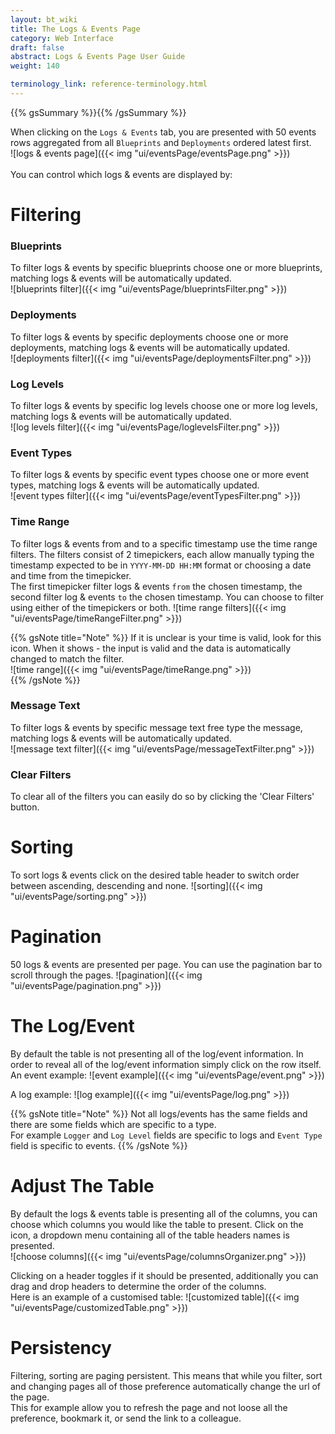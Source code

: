 ```yaml
---
layout: bt_wiki
title: The Logs & Events Page
category: Web Interface
draft: false
abstract: Logs & Events Page User Guide
weight: 140

terminology_link: reference-terminology.html
---
```

{{% gsSummary %}}{{% /gsSummary %}}

When clicking on the `Logs & Events` tab, you are presented with 50 events rows aggregated from all `Blueprints` and `Deployments` ordered latest first.<br/>
![logs & events page]({{< img "ui/eventsPage/eventsPage.png" >}})<br><br>
You can control which logs & events are displayed by:

# Filtering
### Blueprints
To filter logs & events by specific blueprints choose one or more blueprints, matching logs & events will be automatically updated.<br/>
![blueprints filter]({{< img "ui/eventsPage/blueprintsFilter.png" >}})<br>

### Deployments
To filter logs & events by specific deployments choose one or more deployments, matching logs & events will be automatically updated.<br/>
![deployments filter]({{< img "ui/eventsPage/deploymentsFilter.png" >}})<br>

### Log Levels
To filter logs & events by specific log levels choose one or more log levels, matching logs & events will be automatically updated.<br/>
![log levels filter]({{< img "ui/eventsPage/loglevelsFilter.png" >}})<br>

### Event Types
To filter logs & events by specific event types choose one or more event types, matching logs & events will be automatically updated.<br/>
![event types filter]({{< img "ui/eventsPage/eventTypesFilter.png" >}})<br>

### Time Range
To filter logs & events from and to a specific timestamp use the time range filters.
The filters consist of 2 timepickers, each allow manually typing the timestamp expected to be in `YYYY-MM-DD HH:MM` format or choosing a date and time from the timepicker.<br>
The first timepicker filter logs & events `from` the chosen timestamp, the second filter log & events `to` the chosen timestamp.
You can choose to filter using either of the timepickers or both.
![time range filters]({{< img "ui/eventsPage/timeRangeFilter.png" >}})<br>


{{% gsNote title="Note" %}}
If it is unclear is your time is valid, look for this <i class="fa fa-calendar"></i> icon. When it shows - the input is valid and the data is automatically changed to match the filter.<br>
![time range]({{< img "ui/eventsPage/timeRange.png" >}})<br>
{{% /gsNote %}}

### Message Text
To filter logs & events by specific message text free type the message, matching logs & events will be automatically updated.<br/>
![message text filter]({{< img "ui/eventsPage/messageTextFilter.png" >}})<br>

### Clear Filters
To clear all of the filters you can easily do so by clicking the 'Clear Filters' button.

# Sorting
To sort logs & events click on the desired table header to switch order between ascending, descending and none.
![sorting]({{< img "ui/eventsPage/sorting.png" >}})<br>

# Pagination
50 logs & events are presented per page. You can use the pagination bar to scroll through the pages.
![pagination]({{< img "ui/eventsPage/pagination.png" >}})<br>

# The Log/Event
By default the table is not presenting all of the log/event information. In order to reveal all of the log/event information simply click on the row itself.<br>
An event example:
![event example]({{< img "ui/eventsPage/event.png" >}})<br>

A log example:
![log example]({{< img "ui/eventsPage/log.png" >}})<br>

{{% gsNote title="Note" %}}
Not all logs/events has the same fields and there are some fields which are specific to a type.<br>
For example `Logger` and `Log Level` fields are specific to logs and `Event Type` field is specific to events.
{{% /gsNote %}}

# Adjust The Table
By default the logs & events table is presenting all of the columns, you can choose which columns you would like the table to present.
Click on the <i class="fa fa-cog"></i> icon, a dropdown menu containing all of the table headers names is presented.<br>
![choose columns]({{< img "ui/eventsPage/columnsOrganizer.png" >}})<br>

Clicking on a header toggles if it should be presented, additionally you can drag and drop headers to determine the order of the columns.<br>
Here is an example of a customised table:
![customized table]({{< img "ui/eventsPage/customizedTable.png" >}})<br>

# Persistency
Filtering, sorting are paging persistent. This means that while you filter, sort and changing pages all of those preference automatically change the url of the page.<br>
This for example allow you to refresh the page and not loose all the preference, bookmark it, or send the link to a colleague.




